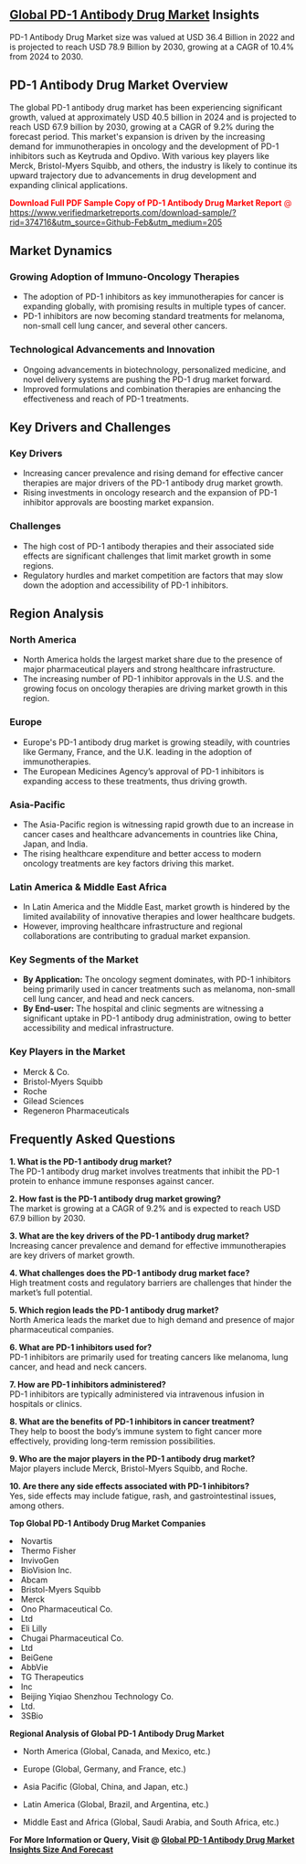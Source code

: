 <h2><a href="https://www.verifiedmarketreports.com/download-sample/?rid=374716&amp;utm_source=Github&amp;utm_medium=205" target="_blank">Global PD-1 Antibody Drug Market</a> Insights</h2><p>PD-1 Antibody Drug Market size was valued at USD 36.4 Billion in 2022 and is projected to reach USD 78.9 Billion by 2030, growing at a CAGR of 10.4% from 2024 to 2030.</p><p> <h2>PD-1 Antibody Drug Market Overview</h2> <p>The global PD-1 antibody drug market has been experiencing significant growth, valued at approximately USD 40.5 billion in 2024 and is projected to reach USD 67.9 billion by 2030, growing at a CAGR of 9.2% during the forecast period. This market's expansion is driven by the increasing demand for immunotherapies in oncology and the development of PD-1 inhibitors such as Keytruda and Opdivo. With various key players like Merck, Bristol-Myers Squibb, and others, the industry is likely to continue its upward trajectory due to advancements in drug development and expanding clinical applications.</p> <p><p><span class=""><span style="color: #ff0000;"><strong>Download Full PDF Sample Copy of PD-1 Antibody Drug Market Report</strong> @ </span><a href="https://www.verifiedmarketreports.com/download-sample/?rid=374716&amp;utm_source=Github-Feb&amp;utm_medium=205" target="_blank">https://www.verifiedmarketreports.com/download-sample/?rid=374716&amp;utm_source=Github-Feb&amp;utm_medium=205</a></span></p></p> <h2>Market Dynamics</h2> <h3>Growing Adoption of Immuno-Oncology Therapies</h3> <ul> <li>The adoption of PD-1 inhibitors as key immunotherapies for cancer is expanding globally, with promising results in multiple types of cancer.</li> <li>PD-1 inhibitors are now becoming standard treatments for melanoma, non-small cell lung cancer, and several other cancers.</li> </ul> <h3>Technological Advancements and Innovation</h3> <ul> <li>Ongoing advancements in biotechnology, personalized medicine, and novel delivery systems are pushing the PD-1 drug market forward.</li> <li>Improved formulations and combination therapies are enhancing the effectiveness and reach of PD-1 treatments.</li> </ul> <h2>Key Drivers and Challenges</h2> <h3>Key Drivers</h3> <ul> <li>Increasing cancer prevalence and rising demand for effective cancer therapies are major drivers of the PD-1 antibody drug market growth.</li> <li>Rising investments in oncology research and the expansion of PD-1 inhibitor approvals are boosting market expansion.</li> </ul> <h3>Challenges</h3> <ul> <li>The high cost of PD-1 antibody therapies and their associated side effects are significant challenges that limit market growth in some regions.</li> <li>Regulatory hurdles and market competition are factors that may slow down the adoption and accessibility of PD-1 inhibitors.</li> </ul> <h2>Region Analysis</h2> <h3>North America</h3> <ul> <li>North America holds the largest market share due to the presence of major pharmaceutical players and strong healthcare infrastructure.</li> <li>The increasing number of PD-1 inhibitor approvals in the U.S. and the growing focus on oncology therapies are driving market growth in this region.</li> </ul> <h3>Europe</h3> <ul> <li>Europe's PD-1 antibody drug market is growing steadily, with countries like Germany, France, and the U.K. leading in the adoption of immunotherapies.</li> <li>The European Medicines Agency’s approval of PD-1 inhibitors is expanding access to these treatments, thus driving growth.</li> </ul> <h3>Asia-Pacific</h3> <ul> <li>The Asia-Pacific region is witnessing rapid growth due to an increase in cancer cases and healthcare advancements in countries like China, Japan, and India.</li> <li>The rising healthcare expenditure and better access to modern oncology treatments are key factors driving this market.</li> </ul> <h3>Latin America & Middle East Africa</h3> <ul> <li>In Latin America and the Middle East, market growth is hindered by the limited availability of innovative therapies and lower healthcare budgets.</li> <li>However, improving healthcare infrastructure and regional collaborations are contributing to gradual market expansion.</li> </ul> <h3>Key Segments of the Market</h3> <ul> <li><strong>By Application:</strong> The oncology segment dominates, with PD-1 inhibitors being primarily used in cancer treatments such as melanoma, non-small cell lung cancer, and head and neck cancers.</li> <li><strong>By End-user:</strong> The hospital and clinic segments are witnessing a significant uptake in PD-1 antibody drug administration, owing to better accessibility and medical infrastructure.</li> </ul> <h3>Key Players in the Market</h3> <ul> <li>Merck & Co.</li> <li>Bristol-Myers Squibb</li> <li>Roche</li> <li>Gilead Sciences</li> <li>Regeneron Pharmaceuticals</li> </ul> <h2>Frequently Asked Questions</h2> <p><strong>1. What is the PD-1 antibody drug market? </strong><br> The PD-1 antibody drug market involves treatments that inhibit the PD-1 protein to enhance immune responses against cancer.</p> <p><strong>2. How fast is the PD-1 antibody drug market growing? </strong><br> The market is growing at a CAGR of 9.2% and is expected to reach USD 67.9 billion by 2030.</p> <p><strong>3. What are the key drivers of the PD-1 antibody drug market? </strong><br> Increasing cancer prevalence and demand for effective immunotherapies are key drivers of market growth.</p> <p><strong>4. What challenges does the PD-1 antibody drug market face? </strong><br> High treatment costs and regulatory barriers are challenges that hinder the market’s full potential.</p> <p><strong>5. Which region leads the PD-1 antibody drug market? </strong><br> North America leads the market due to high demand and presence of major pharmaceutical companies.</p> <p><strong>6. What are PD-1 inhibitors used for? </strong><br> PD-1 inhibitors are primarily used for treating cancers like melanoma, lung cancer, and head and neck cancers.</p> <p><strong>7. How are PD-1 inhibitors administered? </strong><br> PD-1 inhibitors are typically administered via intravenous infusion in hospitals or clinics.</p> <p><strong>8. What are the benefits of PD-1 inhibitors in cancer treatment? </strong><br> They help to boost the body’s immune system to fight cancer more effectively, providing long-term remission possibilities.</p> <p><strong>9. Who are the major players in the PD-1 antibody drug market? </strong><br> Major players include Merck, Bristol-Myers Squibb, and Roche.</p> <p><strong>10. Are there any side effects associated with PD-1 inhibitors? </strong><br> Yes, side effects may include fatigue, rash, and gastrointestinal issues, among others.</p> </p><p><strong>Top Global PD-1 Antibody Drug Market Companies</strong></p><div data-test-id=""><p><li>Novartis</li><li> Thermo Fisher</li><li> InvivoGen</li><li> BioVision Inc.</li><li> Abcam</li><li> Bristol-Myers Squibb</li><li> Merck</li><li> Ono Pharmaceutical Co.</li><li> Ltd</li><li> Eli Lilly</li><li> Chugai Pharmaceutical Co.</li><li> Ltd</li><li> BeiGene</li><li> AbbVie</li><li> TG Therapeutics</li><li> Inc</li><li> Beijing Yiqiao Shenzhou Technology Co.</li><li> Ltd.</li><li> 3SBio</li></p><div><strong>Regional Analysis of&nbsp;Global PD-1 Antibody Drug Market</strong></div><ul><li dir="ltr"><p dir="ltr">North America&nbsp;(Global, Canada, and Mexico, etc.)</p></li><li dir="ltr"><p dir="ltr">Europe (Global, Germany, and France, etc.)</p></li><li dir="ltr"><p dir="ltr">Asia Pacific&nbsp;(Global, China, and Japan, etc.)</p></li><li dir="ltr"><p dir="ltr">Latin America&nbsp;(Global, Brazil, and Argentina, etc.)</p></li><li dir="ltr">Middle East and Africa&nbsp;(Global, Saudi Arabia, and South Africa, etc.)</li></ul><p><strong>For More Information or Query, Visit @&nbsp;</strong><strong><a href="https://www.verifiedmarketreports.com/product/pd-1-antibody-drug-market/?utm_source=Github&amp;utm_medium=205" target="_blank">Global PD-1 Antibody Drug Market Insights Size And Forecast</a></strong></p></div>
